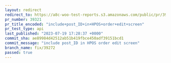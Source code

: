 ```yaml
---
layout: redirect
redirect_to: https://a8c-woo-test-reports.s3.amazonaws.com/public/pr/39321/api/index.html
pr_number: 39321
pr_title_encoded: "include+post_ID+in+HPOS+order+edit+screen"
pr_test_type: api
last_published: "2023-07-19 17:28:37 +0000"
commit_sha: ae89984d42512ab51b419fbce450adf39151bcd1
commit_message: "include post_ID in HPOS order edit screen"
branch_name: fix/39272
passed: true
---
```

